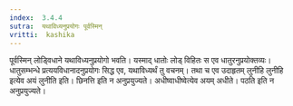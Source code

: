 ```yaml
---
index:  3.4.4
sutra:  यथाविध्यनुप्रयोगः पूर्वस्मिन्
vritti:  kashika 
---
```


पूर्वस्मिन् लोड्विधाने यथाविध्यनुप्रयोगो भवति। यस्माद् धातोः लोड् विहितः स एव धातुरनुप्रयोक्तव्यः। धातुसम्भन्धे प्रत्ययविधानादनुप्रयोगः सिद्ध एव, यथाविध्यर्थं तु वचनम्। तथा च एव उदाहृतम् लुनीहि लुनीहि इत्येव अयं लुनीति इति। छिनत्ति इति न अनुप्रयुज्यते। अधीष्वाधीष्वेत्येव अयम् अधीते। पठति इति न अनुप्रयुज्यते।

